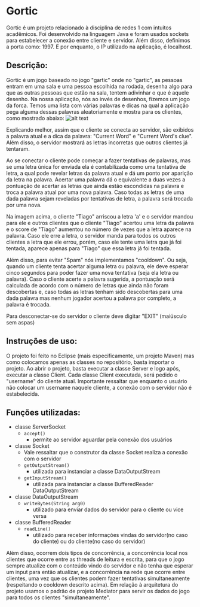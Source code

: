 # Gortic

Gortic é um projeto relacionado à disciplina de redes 1 com intuitos acadêmicos. Foi desenvolvido na linguagem Java e foram usados sockets para estabelecer a conexão entre cliente e servidor. Além disso, definimos a porta como: 1997. E por enquanto, o IP utilizado na aplicação, é localhost. 

## Descrição:
Gortic é um jogo baseado no jogo "gartic" onde no "gartic", as pessoas entram em uma sala e uma pessoa escolhida na rodada, desenha algo para que as outras pessoas que estão na sala, tentem adivinhar o que é aquele desenho. Na nossa aplicação, nós ao invés de desenhos, fizemos um jogo da forca. Temos uma lista com várias palavras e dicas na qual a aplicação pega alguma dessas palavras aleatoriamente e mostra para os clientes, como mostrado abaixo: ![alt text](https://media.discordapp.net/attachments/349715025226629134/446518893066977281/unknown.png?width=720&height=614)

Explicando melhor, assim que o cliente se conecta ao servidor, são exibidos a palavra atual e a dica da palavra: "Current Word" e "Current Word's clue". Além disso, o servidor mostrará as letras incorretas que outros clientes já tentaram.

Ao se conectar o cliente pode começar a fazer tentativas de palavras, mas se uma letra única for enviada ela é contabilizada como uma tentativa de letra, a qual pode revelar letras da palavra atual e dá um ponto por aparição da letra na palavra. Acertar uma palavra dá o equivalente a duas vezes a pontuação de acertar as letras que ainda estão escondidas na palavra e troca a palavra atual por uma nova palavra. Caso todas as letras de uma dada palavra sejam reveladas por tentativas de letra, a palavra será trocada por uma nova.

Na imagem acima, o cliente "Tiago" arriscou a letra 'a' e o servidor mandou para ele e outros clientes que o cliente "Tiago" acertou uma letra da palavra e o score de "Tiago" aumentou no número de vezes que a letra aparece na palavra. Caso ele erre a letra, o servidor manda para todos os outros clientes a letra que ele errou, porém, caso ele tente uma letra que já foi tentada, aparece apenas para "Tiago" que essa letra já foi tentada.

Além disso, para evitar "Spam" nós implementamos "cooldown". Ou seja, quando um cliente tenta acertar alguma letra ou palavra, ele deve esperar cinco segundos para poder fazer uma nova tentativa (seja ela letra ou palavra). Caso o cliente acerte a palavra sugerida, a pontuação será calculada de acordo com o número de letras que ainda não foram descobertas e, caso todas as letras tenham sido descobertas para uma dada palavra mas nenhum jogador acertou a palavra por completo, a palavra é trocada. 

Para desconectar-se do servidor o cliente deve digitar "EXIT" (maiúsculo sem aspas)

## Instruções de uso:
O projeto foi feito no Eclipse (mais especificamente, um projeto Maven) mas como colocamos apenas as classes no repositório, basta importar o projeto.
Ao abrir o projeto, basta executar a classe Server e logo após, executar a classe Client. Cada classe Client executada, será pedido o "username" do cliente atual. Importante ressaltar que enquanto o usuário não colocar um username naquele cliente, a conexão com o servidor não é estabelecida.

## Funções utilizadas:
- classe ServerSocket
  - `accept()`
    - permite ao servidor aguardar pela conexão dos usuários
- classe Socket
  - Vale ressaltar que o construtor da classe Socket realiza a conexão com o servidor
  - `getOutputStream()`
    - utilizada para instanciar a classe DataOutputStream
  - `getInputStream()` 
    - utilizada para instanciar a classe BufferedReader DataOutputStream
- classe DataOutputStream 
  - `writeBytes(String arg0)`
    - utilizado para enviar dados do servidor para o cliente ou vice versa
- classe BufferedReader
  - `readLine()`
    - utilizado para receber informações vindas do servidor(no caso do cliente) ou do cliente(no caso do servidor)

Além disso, ocorrem dois tipos de concorrência, a concorrência local nos clientes que ocorre entre as threads de leitura e escrita, para que o jogo sempre atualize com o conteúdo vindo do servidor e não tenha que esperar um input para então atualizar, e a concorrência na rede que ocorre entre clientes, uma vez que os clientes podem fazer tentativas simultaneamente (respeitando o cooldown descrito acima). Em relação à arquitetura do projeto usamos o padrão de projeto Mediator para servir os dados do jogo para todos os clientes "simultaneamente".
